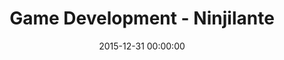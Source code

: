 ---
layout: inner
position: left
title: 'Game Development - Ninjilante'
date: 2015-12-31 00:00:00
categories: development
tags: Game Development Unity
featured_image: '/img/posts/portfolio/game/ninj1.jpg'
lead_text: 'After completing my BSc, I co-developed a game called Ninjilante (screen cap of the gameplay). Ninjilante is a stealth game with a strong focus on timing of movement, and strategy with a challenging and unforgiving combat system (try not to be seen!). My main involvement was a large portion of Unity C# scripting, as well as the background music, and some of the sprites. See the GitHub link below for the source code.'
project_link: 'https://github.com/AuzzieAsh/Ninjilante'
button_text: 'GitHub'
button_icon: github
---